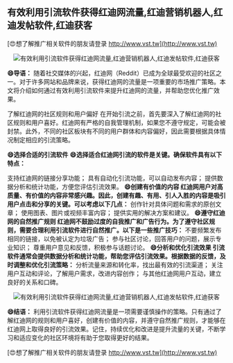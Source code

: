 ## **有效利用引流软件获得红迪网流量,红迪营销机器人,红迪发帖软件,红迪获客**

[😍想了解推广相关软件的朋友请登录 http://www.vst.tw](http://www.vst.tw)

 <center><img src="https://vst.tw/MP4/tuiguang/png/3.png" alt="有效利用引流软件获得红迪网流量,红迪营销机器人,红迪发帖软件,红迪获客"></center>

**😄导语：**
随着社交媒体的兴起，红迪网（Reddit）已成为全球最受欢迎的社区之一。对于许多网站和品牌来说，获得红迪网的流量是一项重要的市场推广策略。本文将介绍如何通过有效利用引流软件来提升红迪网的流量，并帮助您优化推广效果。

了解红迪网的社区规则和用户偏好
在开始引流之前，首先要深入了解红迪网的社区规则和用户喜好。红迪网有严格的自我管理机制，如果您不遵守规定，可能会被封禁。此外，不同的社区板块有不同的用户群体和内容偏好，因此需要根据具体情况制定相应的引流策略。

**😄选择合适的引流软件**
**😄选择适合红迪网引流的软件是关键。确保软件具有以下特点：**

支持红迪网的链接分享功能；
具有自动化引流功能，可以自动发布内容；
提供数据分析和统计功能，方便您评估引流效果。
**😄创建有价值的内容 红迪网用户对高质量、有价值的内容非常感兴趣。因此，创建有趣、有用、引人入胜的内容是吸引用户点击和分享的关键。可以考虑以下几点：**
创作针对具体问题和需求的原创文章；
使用图表、图片或视频丰富内容；
提供实用的解决方案和建议。
**😄遵守红迪网的自然推广规则 红迪网不鼓励过度的自我推广和广告行为。为了遵守社区规则，需要合理利用引流软件进行自然推广。以下是一些推广技巧：**
不要频繁发布相同的链接，以免被认定为垃圾广告；
参与社区讨论，回答用户的问题，展示专业知识；
尊重用户意见和反馈，积极参与话题讨论。
**😄分析和优化引流效果 引流软件通常会提供数据分析和统计功能，帮助您评估引流效果。根据数据的反馈，及时调整和优化引流策略：**
分析流量来源和转化率，找出最有效的引流渠道；
关注用户互动和评论，了解用户需求，改进内容创作；
与其他红迪网用户互动，建立良好的关系和口碑。

 <center><img src="https://vst.tw/MP4/tuiguang/png/3.png" alt="有效利用引流软件获得红迪网流量,红迪营销机器人,红迪发帖软件,红迪获客"></center>

**😄结语：**
利用引流软件获得红迪网流量是一项需要谨慎操作的策略。只有通过了解红迪网的规则和用户喜好，创建有价值的内容，并遵守自然推广规则，才能够在红迪网上取得良好的引流效果。记住，持续优化和改进是提升流量的关键，不断学习和适应变化的社区环境将有助于您取得更好的结果。

[😍想了解推广相关软件的朋友请登录 http://www.vst.tw](http://www.vst.tw)



